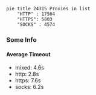 
```mermaid
pie title 24315 Proxies in list
    "HTTP" : 17564
    "HTTPS": 5803
    "SOCKS" : 4574
```

### Some Info
#### Average Timeout

- mixed: 4.6s
- http: 2.8s
- https: 7.6s
- socks: 6.2s